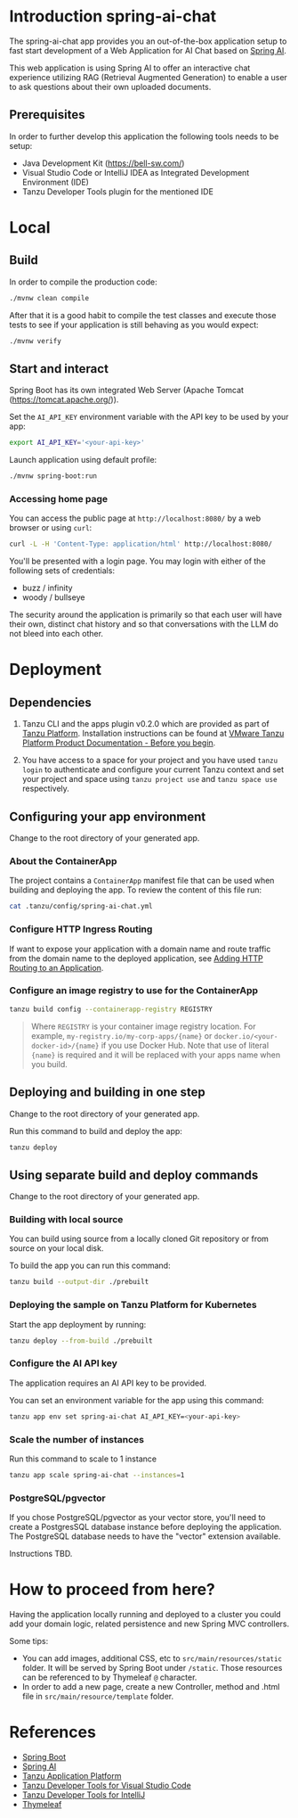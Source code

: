 # Introduction spring-ai-chat

The spring-ai-chat app provides you an out-of-the-box application setup to fast start development of a Web Application for AI Chat based on [Spring AI](https://spring.io/projects/spring-ai).

This web application is using Spring AI to offer an interactive chat experience utilizing RAG (Retrieval Augmented Generation) to enable a user to ask questions about their own uploaded documents.

## Prerequisites
In order to further develop this application the following tools needs to be setup:
- Java Development Kit (https://bell-sw.com/)
- Visual Studio Code or IntelliJ IDEA as Integrated Development Environment (IDE)
- Tanzu Developer Tools plugin for the mentioned IDE

# Local

## Build
In order to compile the production code:

```sh
./mvnw clean compile
```

After that it is a good habit to compile the test classes and execute those tests to see if your application is still behaving as you would expect:

```sh
./mvnw verify
```

## Start and interact
Spring Boot has its own integrated Web Server (Apache Tomcat (https://tomcat.apache.org/)).

Set the `AI_API_KEY` environment variable with the API key to be used by your app:

```sh
export AI_API_KEY='<your-api-key>'
```

Launch application using default profile:

```sh
./mvnw spring-boot:run
```

### Accessing home page

You can access the public page at `http://localhost:8080/` by a web browser or using `curl`:

```sh
curl -L -H 'Content-Type: application/html' http://localhost:8080/
```

You'll be presented with a login page. You may login with either of the following sets
of credentials:

 - buzz / infinity
 - woody / bullseye

The security around the application is primarily so that each user will have their own,
distinct chat history and so that conversations with the LLM do not bleed into each
other.

# Deployment

## Dependencies
1. Tanzu CLI and the apps plugin v0.2.0 which are provided as part of [Tanzu Platform](https://docs.vmware.com/en/VMware-Tanzu-Platform/index.html). Installation instructions can be found at [ VMware Tanzu Platform Product Documentation - Before you begin](https://docs.vmware.com/en/VMware-Tanzu-Platform/SaaS/create-manage-apps-tanzu-platform-k8s/getting-started-deploy-app-to-space.html#before-you-begin-0).

2. You have access to a space for your project and you have used `tanzu login` to authenticate and configure your current Tanzu context and set your project and space using `tanzu project use` and `tanzu space use` respectively.

## Configuring your app environment

Change to the root directory of your generated app.

### About the ContainerApp

The project contains a `ContainerApp` manifest file that can be used when building and deploying the app. To review the content of this file run:

```sh
cat .tanzu/config/spring-ai-chat.yml
```

### Configure HTTP Ingress Routing

If want to expose your application with a domain name and route traffic from the domain name to the deployed application, see [Adding HTTP Routing to an Application](https://docs.vmware.com/en/VMware-Tanzu-Platform/SaaS/create-manage-apps-tanzu-platform-k8s/how-to-ingress-to-app.html).

### Configure an image registry to use for the ContainerApp

```sh
tanzu build config --containerapp-registry REGISTRY
```

> Where `REGISTRY` is your container image registry location. For example, `my-registry.io/my-corp-apps/{name}` or `docker.io/<your-docker-id>/{name}` if you use Docker Hub. Note that use of literal `{name}` is required and it will be replaced with your apps name when you build.

## Deploying and building in one step

Change to the root directory of your generated app.

Run this command to build and deploy the app:

```sh
tanzu deploy
```

## Using separate build and deploy commands

Change to the root directory of your generated app.

### Building with local source

You can build using source from a locally cloned Git repository or from source on your local disk.

To build the app you can run this command:

```sh
tanzu build --output-dir ./prebuilt
```

### Deploying the sample on Tanzu Platform for Kubernetes

Start the app deployment by running:

```sh
tanzu deploy --from-build ./prebuilt
```

### Configure the AI API key

The application requires an AI API key to be provided.

You can set an environment variable for the app using this command:

```sh
tanzu app env set spring-ai-chat AI_API_KEY=<your-api-key>
```

### Scale the number of instances

Run this command to scale to 1 instance

```sh
tanzu app scale spring-ai-chat --instances=1
```

### PostgreSQL/pgvector

If you chose PostgreSQL/pgvector as your vector store, you'll need to create
a PostgresSQL database instance before deploying the application. The PostgreSQL database needs to have the "vector" extension available.

Instructions TBD.

# How to proceed from here?

Having the application locally running and deployed to a cluster you could add your domain logic, related persistence and new Spring MVC controllers.

Some tips:
- You can add images, additional CSS, etc to `src/main/resources/static` folder. It will be served by Spring Boot under `/static`. Those resources can be referenced to by Thymeleaf `@` character.
- In order to add a new page, create a new Controller, method and .html file in `src/main/resource/template` folder.

# References
- [Spring Boot](https://spring.io/projects/spring-boot/)
- [Spring AI](https://spring.io/projects/spring-ai)
- [Tanzu Application Platform](https://tanzu.vmware.com/application-platform)
- [Tanzu Developer Tools for Visual Studio Code](https://docs.vmware.com/en/VMware-Tanzu-Application-Platform/1.2/tap/GUID-vscode-extension-about.html)
- [Tanzu Developer Tools for IntelliJ](https://docs.vmware.com/en/VMware-Tanzu-Application-Platform/1.2/tap/GUID-intellij-extension-about.html)
- [Thymeleaf](https://www.thymeleaf.org/)
